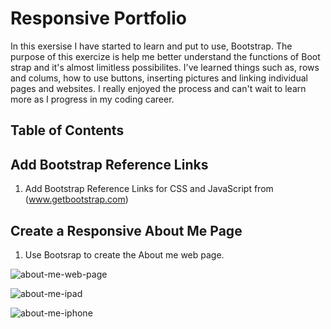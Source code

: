 # Responsive Portfolio

In this exersise I have started to learn and put to use, Bootstrap. The purpose of this exercize is help me better understand the functions of Boot strap and it's almost limitless possibilites. I've learned things such as, rows and colums, how to use buttons, inserting pictures and linking individual pages and websites. I really enjoyed the process and can't wait to learn more as I progress in my coding career.

## Table of Contents

## Add Bootstrap Reference Links

1. Add Bootstrap Reference Links for CSS and JavaScript from (www.getbootstrap.com)

## Create a Responsive About Me Page

1. Use Bootsrap to create the About me web page.

![about-me-web-page](assets/images/about-me-web-age.png)  


![about-me-ipad](assets/images/about-me-ipad.png)  

![about-me-iphone](assets/images/about-me-iphone.png)

